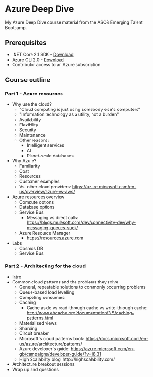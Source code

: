 # Azure Deep Dive

My Azure Deep Dive course material from the ASOS Emerging Talent Bootcamp.

## Prerequisites

* .NET Core 2.1 SDK - [Download](https://www.microsoft.com/net/download/dotnet-core/2.1)
* Azure CLI 2.0 - [Download](https://docs.microsoft.com/en-us/cli/azure/install-azure-cli?view=azure-cli-latest)
* Contributor access to an Azure subscription

## Course outline

### Part 1 - Azure resources

* Why use the cloud?
    * "Cloud computing is just using somebody else's computers"
    * "Information technology as a utility, not a burden"
    * Availability
    * Flexibility
    * Security
    * Maintenance
    * Other reasons:
        * Intelligent services
        * AI
        * Planet-scale databases
* Why Azure? 
    * Familiarity
    * Cost
    * Resources
    * Customer examples
    * Vs. other cloud providers: https://azure.microsoft.com/en-us/overview/azure-vs-aws/
* Azure resources overview
    * Compute options
    * Database options
    * Service Bus
        * Messaging vs direct calls: https://blogs.mulesoft.com/dev/connectivity-dev/why-messaging-queues-suck/
    * Azure Resource Manager
        * https://resources.azure.com
* Labs
    * Cosmos DB
    * Service Bus

### Part 2 - Architecting for the cloud

* Intro
* Common cloud patterns and the problems they solve
    * General, repeatable solutions to commonly occurring problems
    * Queue-based load levelling
    * Competing consumers
    * Caching
        * Cache aside vs read-through cache vs write-through cache: http://www.ehcache.org/documentation/3.5/caching-patterns.html
    * Materialised views
    * Sharding
    * Circuit breaker
    * Microsoft's cloud patterns book: https://docs.microsoft.com/en-us/azure/architecture/patterns/
    * Azure developer's guide: https://azure.microsoft.com/en-gb/campaigns/developer-guide/?v=18.31
    * High Scalability blog: http://highscalability.com/
* Architecture breakout sessions
* Wrap up and questions
